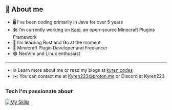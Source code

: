 ## 👋 About me

- 🖥️ I've been coding primarily in Java for over 5 years
- 🛠 I’m currently working on [Kapi](https://github.com/kapimc/kapi), an open-source Minecraft Plugins Framework
- 🦀 I’m learning Rust and Go at the moment
- 🔌 Minecraft Plugin Developer and Freelancer
- 🟢 NeoVim and Linux enthusiast

---

- 🌐 Learn more about me or read my blogs at [kyren.codes](https://kyren.codes)
- ✉️ You can contact me at [Kyren223@proton.me](mailto:Kyren223@proton.me) or Discord at Kyren223

### Tech I'm passionate about

[![My Skills](https://skillicons.dev/icons?i=java,c,rust,kotlin,go,zig,git,neovim,linux,nix,md,astro&perline=6)](https://skillicons.dev)
